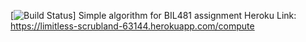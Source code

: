 [![Build Status](https://travis-ci.org/burak617/myDemoApp.svg?branch=master)]
Simple algorithm for BIL481 assignment
Heroku Link: https://limitless-scrubland-63144.herokuapp.com/compute
